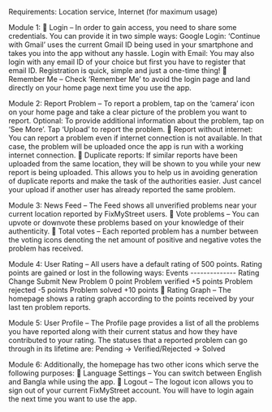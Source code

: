 Requirements: Location service, Internet (for maximum usage)

Module 1:
 Login – In order to gain access, you need to share some credentials. You can provide it in two simple ways: Google Login: ‘Continue with Gmail’ uses the current Gmail ID being used in your smartphone and takes you into the app without any hassle. Login with Email: You may also login with any email ID of your choice but first you have to register that email ID. Registration is quick, simple and just a one-time thing!
 Remember Me – Check ‘Remember Me’ to avoid the login page and land directly on your home page next time you use the app.

Module 2:
Report Problem – To report a problem, tap on the ‘camera’ icon on your home page and take a clear picture of the problem you want to report.
Optional: To provide additional information about the problem, tap on ‘See More’.
Tap ‘Upload’ to report the problem.
 Report without internet: You can report a problem even if internet connection is not available. In that case, the problem will be uploaded once the app is run with a working internet connection.
 Duplicate reports: If similar reports have been uploaded from the same location, they will be shown to you while your new report is being uploaded. This allows you to help us in avoiding generation of duplicate reports and make the task of the authorities easier. Just cancel your upload if another user has already reported the same problem.

Module 3:
News Feed – The Feed shows all unverified problems near your current location reported by FixMyStreet users.
 Vote problems – You can upvote or downvote these problems based on your knowledge of their authenticity.
 Total votes – Each reported problem has a number between the voting icons denoting the net amount of positive and negative votes the problem has received.

Module 4:
User Rating – All users have a default rating of 500 points. Rating points are gained or lost in the following ways: 
Events -------------- Rating Change 
Submit New Problem    0 point
Problem verified      +5 points 
Problem rejected      -5 points 
Problem solved        +10 points
 Rating Graph – The homepage shows a rating graph according to the points received by your last ten problem reports.

Module 5:
User Profile – The Profile page provides a list of all the problems you have reported along with their current status and how they have contributed to your rating. The statuses that a reported problem can go through in its lifetime are:
Pending -> Verified/Rejected -> Solved

Module 6:
Additionally, the homepage has two other icons which serve the following purposes:
 Language Settings – You can switch between English and Bangla while using the app.
 Logout – The logout icon allows you to sign out of your current FixMyStreet account. You will have to login again the next time you want to use the app.
